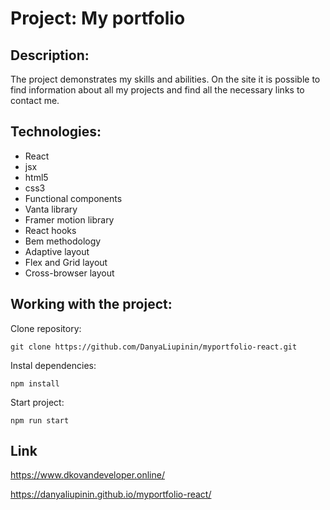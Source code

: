 # Project: My portfolio

## Description:

The project demonstrates my skills and abilities. On the site it is possible to find information about all my projects and find all the necessary links to contact me.

## Technologies:

- React
- jsx
- html5
- css3
- Functional components
- Vanta library
- Framer motion library 
- React hooks
- Bem methodology
- Adaptive layout
- Flex and Grid layout
- Cross-browser layout 


## Working with the project:

Clone repository:

``` git clone https://github.com/DanyaLiupinin/myportfolio-react.git ```

Instal dependencies: 

``` npm install ```

Start project: 

``` npm run start ```

## Link ##

https://www.dkovandeveloper.online/

https://danyaliupinin.github.io/myportfolio-react/
